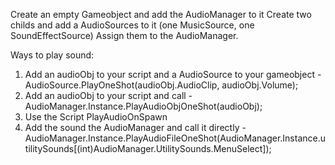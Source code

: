 Create an empty Gameobject and add the AudioManager to it
Create two childs and add a AudioSources to it (one MusicSource, one SoundEffectSource)
Assign them to the AudioManager.

Ways to play sound:

1. Add an audioObj to your script and a AudioSource to your gameobject - AudioSource.PlayOneShot(audioObj.AudioClip, audioObj.Volume);
2. Add an audioObj to your script and call - AudioManager.Instance.PlayAudioObjOneShot(audioObj);
3. Use the Script PlayAudioOnSpawn
4. Add the sound the AudioManager and call it directly - AudioManager.Instance.PlayAudioFileOneShot(AudioManager.Instance.utilitySounds[(int)AudioManager.UtilitySounds.MenuSelect]);
